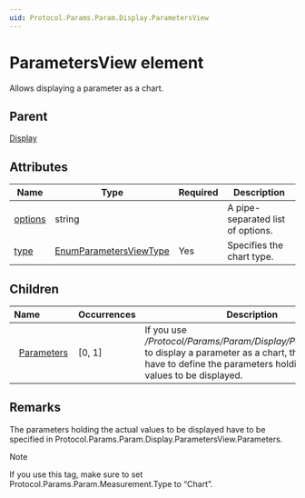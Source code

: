 ```yaml
---
uid: Protocol.Params.Param.Display.ParametersView
---
```


# ParametersView element

Allows displaying a parameter as a chart.

## Parent

[Display](xref:Protocol.Params.Param.Display)

## Attributes

|Name|Type|Required|Description|
|--- |--- |--- |--- |
|[options](xref:Protocol.Params.Param.Display.ParametersView-options)|string||A pipe-separated list of options.|
|[type](xref:Protocol.Params.Param.Display.ParametersView-type)|[EnumParametersViewType](xref:Protocol-EnumParametersViewType)|Yes|Specifies the chart type.|

## Children

|Name&nbsp;&nbsp;&nbsp;&nbsp;&nbsp;&nbsp;&nbsp;&nbsp;&nbsp;&nbsp;&nbsp;&nbsp;|Occurrences|Description|
|--- |--- |--- |
|&nbsp;&nbsp;[Parameters](xref:Protocol.Params.Param.Display.ParametersView.Parameters)|[0, 1]|If you use */Protocol/Params/Param/Display/ParametersView* to display a parameter as a chart, then here you have to define the parameters holding the actual values to be displayed.|

## Remarks

The parameters holding the actual values to be displayed have to be specified in Protocol.Params.Param.Display.ParametersView.Parameters.

> [!NOTE]
> If you use this tag, make sure to set Protocol.Params.Param.Measurement.Type to “Chart”.
